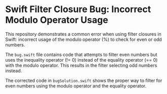 # Swift Filter Closure Bug: Incorrect Modulo Operator Usage

This repository demonstrates a common error when using filter closures in Swift: incorrect usage of the modulo operator (%) to check for even or odd numbers.

The `bug.swift` file contains code that attempts to filter even numbers but uses the inequality operator (!= 0) instead of the equality operator (== 0) with the modulo operator. This results in the filter selecting odd numbers instead.

The corrected code in `bugSolution.swift` shows the proper way to filter for even numbers using the modulo operator and the equality operator.